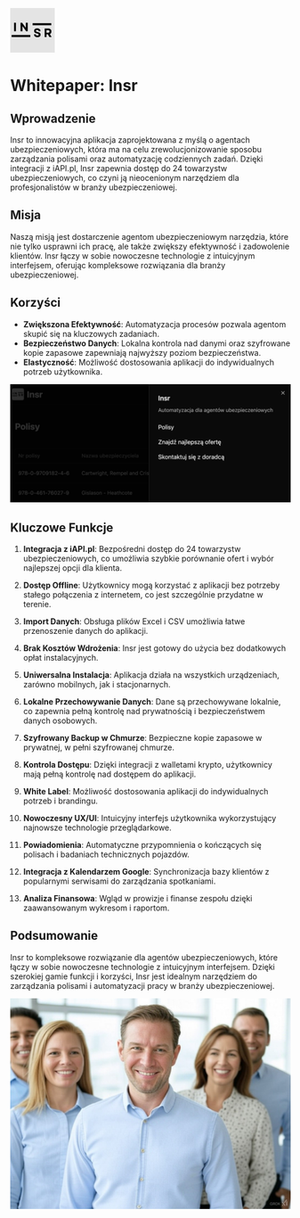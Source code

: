 ![Logo aplikacji Insr](./public/logo-insr-80.png)

# Whitepaper: Insr

## Wprowadzenie

Insr to innowacyjna aplikacja zaprojektowana z myślą o agentach ubezpieczeniowych, która ma na celu zrewolucjonizowanie sposobu zarządzania polisami oraz automatyzację codziennych zadań. Dzięki integracji z iAPI.pl, Insr zapewnia dostęp do 24 towarzystw ubezpieczeniowych, co czyni ją nieocenionym narzędziem dla profesjonalistów w branży ubezpieczeniowej.

## Misja

Naszą misją jest dostarczenie agentom ubezpieczeniowym narzędzia, które nie tylko usprawni ich pracę, ale także zwiększy efektywność i zadowolenie klientów. Insr łączy w sobie nowoczesne technologie z intuicyjnym interfejsem, oferując kompleksowe rozwiązania dla branży ubezpieczeniowej.

## Korzyści

- **Zwiększona Efektywność**: Automatyzacja procesów pozwala agentom skupić się na kluczowych zadaniach.
- **Bezpieczeństwo Danych**: Lokalna kontrola nad danymi oraz szyfrowane kopie zapasowe zapewniają najwyższy poziom bezpieczeństwa.
- **Elastyczność**: Możliwość dostosowania aplikacji do indywidualnych potrzeb użytkownika.

![Screenshot aplikacji](./public/app-screenshot-1.png)


## Kluczowe Funkcje

1. **Integracja z iAPI.pl**: Bezpośredni dostęp do 24 towarzystw ubezpieczeniowych, co umożliwia szybkie porównanie ofert i wybór najlepszej opcji dla klienta.

2. **Dostęp Offline**: Użytkownicy mogą korzystać z aplikacji bez potrzeby stałego połączenia z internetem, co jest szczególnie przydatne w terenie.

3. **Import Danych**: Obsługa plików Excel i CSV umożliwia łatwe przenoszenie danych do aplikacji.

4. **Brak Kosztów Wdrożenia**: Insr jest gotowy do użycia bez dodatkowych opłat instalacyjnych.

5. **Uniwersalna Instalacja**: Aplikacja działa na wszystkich urządzeniach, zarówno mobilnych, jak i stacjonarnych.

6. **Lokalne Przechowywanie Danych**: Dane są przechowywane lokalnie, co zapewnia pełną kontrolę nad prywatnością i bezpieczeństwem danych osobowych.

7. **Szyfrowany Backup w Chmurze**: Bezpieczne kopie zapasowe w prywatnej, w pełni szyfrowanej chmurze.

8. **Kontrola Dostępu**: Dzięki integracji z walletami krypto, użytkownicy mają pełną kontrolę nad dostępem do aplikacji.

9. **White Label**: Możliwość dostosowania aplikacji do indywidualnych potrzeb i brandingu.

10. **Nowoczesny UX/UI**: Intuicyjny interfejs użytkownika wykorzystujący najnowsze technologie przeglądarkowe.

11. **Powiadomienia**: Automatyczne przypomnienia o kończących się polisach i badaniach technicznych pojazdów.

12. **Integracja z Kalendarzem Google**: Synchronizacja bazy klientów z popularnymi serwisami do zarządzania spotkaniami.

13. **Analiza Finansowa**: Wgląd w prowizje i finanse zespołu dzięki zaawansowanym wykresom i raportom.

## Podsumowanie

Insr to kompleksowe rozwiązanie dla agentów ubezpieczeniowych, które łączy w sobie nowoczesne technologie z intuicyjnym interfejsem. Dzięki szerokiej gamie funkcji i korzyści, Insr jest idealnym narzędziem do zarządzania polisami i automatyzacji pracy w branży ubezpieczeniowej.

![Zespół agentów](./public/team-agents.jpg)